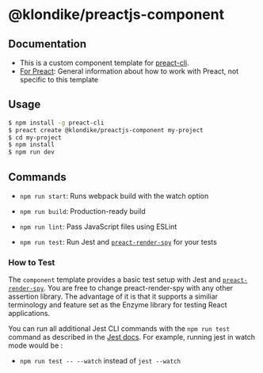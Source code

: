 # @klondike/preactjs-component

## Documentation
- This is a custom component template for [preact-cli](https://github.com/developit/preact-cli).
- [For Preact](https://preactjs.com/): General information about how to work with Preact, not specific to this template

## Usage

``` bash
$ npm install -g preact-cli
$ preact create @klondike/preactjs-component my-project
$ cd my-project
$ npm install
$ npm run dev
```

## Commands

- `npm run start`: Runs webpack build with the watch option

- `npm run build`: Production-ready build

- `npm run lint`: Pass JavaScript files using ESLint

- `npm run test`: Run Jest and [`preact-render-spy`](https://github.com/mzgoddard/preact-render-spy) for your tests

### How to Test

The `component` template provides a basic test setup with Jest and [`preact-render-spy`](https://github.com/mzgoddard/preact-render-spy). You are free to change preact-render-spy with any other assertion library. The advantage of it is that it supports a similiar terminology and feature set as the Enzyme library for testing React applications.

You can run all additional Jest CLI commands with the `npm run test` command as described in the [Jest docs](https://facebook.github.io/jest/docs/en/cli.html#using-with-npm-scripts). For example, running jest in watch mode would be :

- `npm run test -- --watch` instead of  `jest --watch `